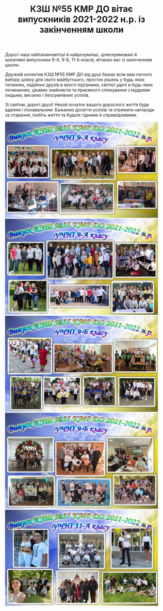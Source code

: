 ﻿---
title: КЗШ №55 КМР ДО вітає випускників 2021-2022 н.р. із закінченням школи
---

Дорогі наші найталановитіші й найрозумніші, цілеспрямовані й креативні випускники 9-А, 9-Б, 11-А класів, вітаємо вас із закінченням школи.

Дружній колектив КЗШ №55 КМР ДО від душі бажає всім вам легкого вибору шляху для свого майбутнього, простих рішень у будь-яких питаннях, надійних друзів в якості підтримки, світлої удачі в будь-яких починаннях, цікавих знайомств та приємного спілкування з мудрими людьми, високих і безсумнівних успіхів.

Зі святом, дорогі друзі! Нехай початок вашого дорослого життя буде вдалим і пізнавальним. Бажаємо досягти успіхів та отримати нагороди за старання, любіть життя та будьте гідними й справедливими.

![](9a_1.jpg)
![](9a_2.jpg)
![](9b_1.jpg)
![](9b_2.jpg)
![](11.jpg)
